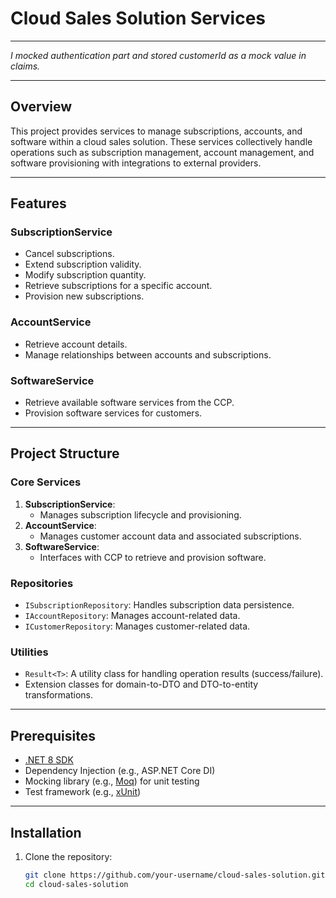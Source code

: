 # Cloud Sales Solution Services
*******************************************************************************
*I mocked authentication part and stored customerId as a mock value in claims.*
*******************************************************************************

## Overview

This project provides services to manage subscriptions, accounts, and software within a cloud sales solution. These services collectively handle operations such as subscription management, account management, and software provisioning with integrations to external providers.

---

## Features

### SubscriptionService
- Cancel subscriptions.
- Extend subscription validity.
- Modify subscription quantity.
- Retrieve subscriptions for a specific account.
- Provision new subscriptions.

### AccountService
- Retrieve account details.
- Manage relationships between accounts and subscriptions.

### SoftwareService
- Retrieve available software services from the CCP.
- Provision software services for customers.

---

## Project Structure

### Core Services
1. **SubscriptionService**:
   - Manages subscription lifecycle and provisioning.
2. **AccountService**:
   - Manages customer account data and associated subscriptions.
3. **SoftwareService**:
   - Interfaces with CCP to retrieve and provision software.

### Repositories
- `ISubscriptionRepository`: Handles subscription data persistence.
- `IAccountRepository`: Manages account-related data.
- `ICustomerRepository`: Manages customer-related data.

### Utilities
- `Result<T>`: A utility class for handling operation results (success/failure).
- Extension classes for domain-to-DTO and DTO-to-entity transformations.

---

## Prerequisites

- [.NET 8 SDK](https://dotnet.microsoft.com/)
- Dependency Injection (e.g., ASP.NET Core DI)
- Mocking library (e.g., [Moq](https://github.com/moq/moq4)) for unit testing
- Test framework (e.g., [xUnit](https://xunit.net/))

---

## Installation

1. Clone the repository:
   ```bash
   git clone https://github.com/your-username/cloud-sales-solution.git
   cd cloud-sales-solution
